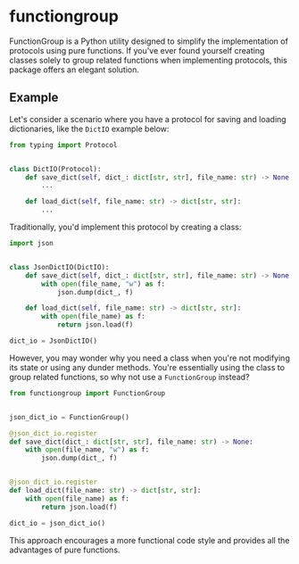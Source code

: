 # functiongroup
FunctionGroup is a Python utility designed to simplify the implementation of protocols using pure functions. If you've ever found yourself creating classes solely to group related functions when implementing protocols, this package offers an elegant solution.

## Example

Let's consider a scenario where you have a protocol for saving and loading dictionaries, like the `DictIO` example below:

```python
from typing import Protocol


class DictIO(Protocol):
    def save_dict(self, dict_: dict[str, str], file_name: str) -> None:
        ...

    def load_dict(self, file_name: str) -> dict[str, str]:
        ...
```

Traditionally, you'd implement this protocol by creating a class:

```python
import json


class JsonDictIO(DictIO):
    def save_dict(self, dict_: dict[str, str], file_name: str) -> None:
        with open(file_name, "w") as f:
            json.dump(dict_, f)

    def load_dict(self, file_name: str) -> dict[str, str]:
        with open(file_name) as f:
            return json.load(f)

dict_io = JsonDictIO()
```

However, you may wonder why you need a class when you're not modifying its state or using any dunder methods. You're essentially using the class to group related functions, so why not use a `FunctionGroup` instead?

```python
from functiongroup import FunctionGroup


json_dict_io = FunctionGroup()

@json_dict_io.register
def save_dict(dict_: dict[str, str], file_name: str) -> None:
    with open(file_name, "w") as f:
        json.dump(dict_, f)


@json_dict_io.register
def load_dict(file_name: str) -> dict[str, str]:
    with open(file_name) as f:
        return json.load(f)

dict_io = json_dict_io()
```

This approach encourages a more functional code style and provides all the advantages of pure functions.
